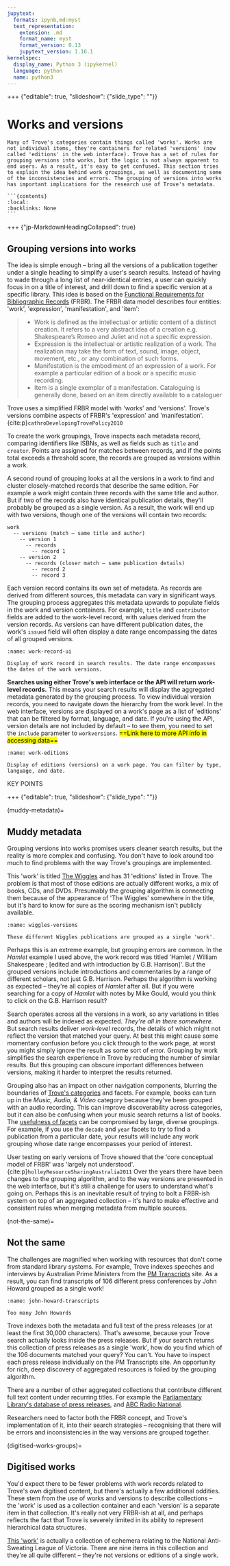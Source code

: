 ```yaml
---
jupytext:
  formats: ipynb,md:myst
  text_representation:
    extension: .md
    format_name: myst
    format_version: 0.13
    jupytext_version: 1.16.1
kernelspec:
  display_name: Python 3 (ipykernel)
  language: python
  name: python3
---
```


+++ {"editable": true, "slideshow": {"slide_type": ""}}

# Works and versions

````{card} On this page
Many of Trove's categories contain things called 'works'. Works are not individual items, they're containers for related 'versions' (now called 'editions' in the web interface). Trove has a set of rules for grouping versions into works, but the logic is not always apparent to end users. As a result, it's easy to get confused. This section tries to explain the idea behind work groupings, as well as documenting some of the inconsistencies and errors. The grouping of versions into works has important implications for the research use of Trove's metadata.

```{contents}
:local:
:backlinks: None
```
````

+++ {"jp-MarkdownHeadingCollapsed": true}

## Grouping versions into works

The idea is simple enough – bring all the versions of a publication together under a single heading to simplify a user's search results. Instead of having to wade through a long list of near-identical entries, a user can quickly focus in on a title of interest, and drill down to find a specific version at a specific library. This idea is based on the [Functional Requirements for Bibliographic Records](https://www.ifla.org/references/best-practice-for-national-bibliographic-agencies-in-a-digital-age/resource-description-and-standards/bibliographic-control/functional-requirements-the-frbr-family-of-models/functional-requirements-for-bibliographic-records-frbr/) (FRBR). The FRBR data model describes four entities: 'work', 'expression', 'manifestation', and 'item':

> - Work is defined as the intellectual or artistic content of a distinct creation. It refers to a very abstract idea of a creation e.g. Shakespeare’s Romeo and Juliet and not a specific expression. 
> - Expression is the intellectual or artistic realization of a work. The realization may take the form of text, sound, image, object, movement, etc., or any combination of such forms.
> - Manifestation is the embodiment of an expression of a work. For example a particular edition of a book or a specific music recording. 
> - Item is a single exemplar of a manifestation. Cataloguing is generally done, based on an item directly available to a cataloguer 

Trove uses a simplified FRBR model with 'works' and 'versions'. Trove's versions combine aspects of FRBR's 'expression' and 'manifestation'.{cite:p}`cathroDevelopingTrovePolicy2010` 

To create the work groupings, Trove inspects each metadata record, comparing identifiers like ISBNs, as well as fields such as `title` and `creator`. Points are assigned for matches between records, and if the points total exceeds a threshold score, the records are grouped as versions within a work.

A second round of grouping looks at all the versions in a work to find and cluster closely-matched records that describe the same edition. For example a work might contain three records with the same title and author. But if two of the records also have identical publication details, they'll probably be grouped as a single version. As a result, the work will end up with two versions, though one of the versions will contain two records:

    work
      -- versions (match – same title and author)
        -- version 1
          -- records
            -- record 1
        -- version 2
          -- records (closer match – same publication details)
            -- record 2
            -- record 3

Each version record contains its own set of metadata. As records are derived from different sources, this metadata can vary in significant ways. The grouping process aggregates this metadata upwards to populate fields in the work and version containers. For example, `title` and `contributor` fields are added to the work-level record, with values derived from the version records. As versions can have different publication dates, the work's `issued` field will often display a date range encompassing the dates of all grouped versions.

```{figure} /images/work-record-ui.png
:name: work-record-ui

Display of work record in search results. The date range encompasses the dates of the work versions.
```

**Searches using either Trove's web interface or the API will return work-level records.** This means your search results will display the aggregated metadata generated by the grouping process. To view individual version records, you need to navigate down the hierarchy from the work level. In the web interface, versions are displayed on a work's page as a list of 'editions' that can be filtered by format, language, and date. If you're using the API, version details are not included by default – to see them, you need to set the `include` parameter to `workversions`. <mark>==Link here to more API info in accessing data==</mark>

```{figure} /images/work-editions.png
:name: work-editions

Display of editions (versions) on a work page. You can filter by type, language, and date.
```

KEY POINTS

+++ {"editable": true, "slideshow": {"slide_type": ""}}

(muddy-metadata)=
## Muddy metadata

Grouping versions into works promises users cleaner search results, but the reality is more complex and confusing. You don't have to look around too much to find problems with the way Trove's groupings are implemented.

This 'work' is titled [The Wiggles](https://trove.nla.gov.au/work/158465667) and has 31 'editions' listed in Trove. The problem is that most of those editions are actually different works, a mix of books, CDs, and DVDs. Presumably the grouping algorithm is connecting them because of the appearance of 'The Wiggles' somewhere in the title, but it's hard to know for sure as the scoring mechanism isn't publicly available.

```{figure} /images/wiggles-versions.png
:name: wiggles-versions

These different Wiggles publications are grouped as a single 'work'.
```

Perhaps this is an extreme example, but grouping errors are common. In the *Hamlet* example I used above, the work record was titled 'Hamlet / William Shakespeare ; [edited and with introduction by G.B. Harrison]'. But the grouped versions include introductions and commentaries by a range of different scholars, not just G.B. Harrison. Perhaps the algorithm is working as expected – they're all copies of *Hamlet* after all. But if you were searching for a copy of *Hamlet* with notes by Mike Gould, would you think to click on the G.B. Harrison result?

Search operates across all the versions in a work, so any variations in titles and authors will be indexed as expected. *They're all in there somewhere.* But search results deliver *work-level* records, the details of which might not reflect the version that matched your query. At best this might cause some momentary confusion before you click through to the work page, at worst you might simply ignore the result as some sort of error. Grouping by work simplifies the search experience in Trove by reducing the number of similar results. But this grouping can obscure important differences between versions, making it harder to interpret the results returned.

Grouping also has an impact on other navigation components, blurring the boundaries of [Trove's categories](/what-is-trove/categories-and-zones.md) and facets. For example, books can turn up in the *Music, Audio, & Video* category because they've been grouped with an audio recording. This can improve discoverability across categories, but it can also be confusing when your music search returns a list of books. The [usefulness of facets](/understanding-search/facets.md) can be compromised by large, diverse groupings. For example, if you use the `decade` and `year` facets to try to find a publication from a particular date, your results will include any work grouping whose date range encompasses your period of interest.

User testing on early versions of Trove showed that the 'core conceptual model of FRBR' was 'largely not understood'.{cite:p}`holleyResourceSharingAustralia2011` Over the years there have been changes to the grouping algorithm, and to the way versions are presented in the web interface, but it's still a challenge for users to understand what's going on. Perhaps this is an inevitable result of trying to bolt a FRBR-ish system on top of an aggregated collection – it's hard to make effective and consistent rules when merging metadata from multiple sources.

(not-the-same)=
## Not the same

The challenges are magnified when working with resources that don't come from standard library systems. For example, Trove indexes speeches and interviews by Australian Prime Ministers from the [PM Transcripts](https://pmtranscripts.pmc.gov.au/) site. As a result, you can find transcripts of 106 different press conferences by John Howard grouped as a single work!

```{figure} /images/john-howard-transcripts.png
:name: john-howard-transcripts

Too many John Howards
```

Trove indexes both the metadata and full text of the press releases (or at least the first 30,000 characters). That's awesome, because your Trove search actually looks inside the press releases. But if your search returns this collection of press releases as a single 'work', how do you find which of the 106 documents matched your query? You can't. You have to inspect each press release individually on the PM Transcripts site. An opportunity for rich, deep discovery of aggregated resources is foiled by the grouping algorithm.

There are a number of other aggregated collections that contribute different full text content under recurring titles. For example the [Parliamentary Library's database of press releases](https://trove.nla.gov.au/search/advanced/category/books?nuc=%22APAR%3APR%22), and [ABC Radio National](https://trove.nla.gov.au/search/category/music?keyword=nuc%3A%22ABC%3ARN%22). 

Researchers need to factor both the FRBR concept, and Trove's implementation of it, into their search strategies – recognising that there will be errors and inconsistencies in the way versions are grouped together.

(digitised-works-groups)=
## Digitised works

You'd expect there to be fewer problems with work records related to Trove's own digitised content, but there's actually a few additional oddities. These stem from the use of works and versions to describe collections – the 'work' is used as a collection container and each 'version' is a separate item in that collection. It's really not very FRBR-ish at all, and perhaps reflects the fact that Trove is severely limited in its ability to represent hierarchical data structures.

[This 'work'](https://trove.nla.gov.au/work/163048354) is actually a collection of ephemera relating to the National Anti-Sweating League of Victoria. There are nine items in this collection and they're all quite different – they're not versions or editions of a single work.

```{code-cell} ipython3

```
